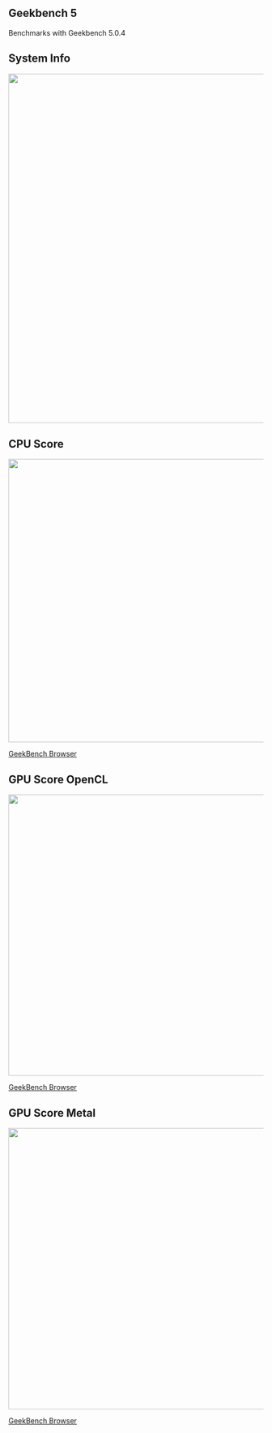 Geekbench 5
-----

Benchmarks with Geekbench 5.0.4

## System Info
<img src="https://github.com/mipxx/OpenCoreEFI/blob/master/Docs/Benchmark/Geekbench_5_System_Info.png" width="652" height="689"/>

## CPU Score
<img src="https://github.com/mipxx/OpenCoreEFI/blob/master/Docs/Benchmark/Geekbench_5_CPU_Score.png" width="544" height="559"/>

[GeekBench Browser](https://browser.geekbench.com/v5/cpu/707669)

## GPU Score OpenCL
<img src="https://github.com/mipxx/OpenCoreEFI/blob/master/Docs/Benchmark/Geekbench_5_GPU_OpenCL_Score.png" width="544" height="555"/>

[GeekBench Browser](https://browser.geekbench.com/v5/compute/295125)

## GPU Score Metal
<img src="https://github.com/mipxx/OpenCoreEFI/blob/master/Docs/Benchmark/Geekbench_5_GPU_Metal_Score.png" width="544" height="555"/>

[GeekBench Browser](https://browser.geekbench.com/v5/compute/295122)